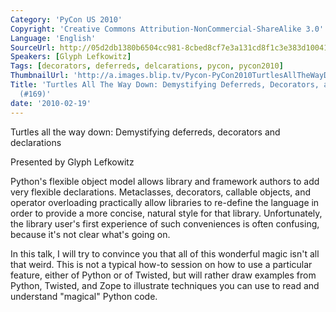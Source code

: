 ```yaml
---
Category: 'PyCon US 2010'
Copyright: 'Creative Commons Attribution-NonCommercial-ShareAlike 3.0'
Language: 'English'
SourceUrl: http://05d2db1380b6504cc981-8cbed8cf7e3a131cd8f1c3e383d10041.r93.cf2.rackcdn.com/pycon-us-2010/325_turtles-all-the-way-down-demystifying-deferreds-decorators-and-declarations-169.m4v
Speakers: [Glyph Lefkowitz]
Tags: [decorators, deferreds, delcarations, pycon, pycon2010]
ThumbnailUrl: 'http://a.images.blip.tv/Pycon-PyCon2010TurtlesAllTheWayDownDemystifyingDeferredsDecora171.png'
Title: 'Turtles All The Way Down: Demystifying Deferreds, Decorators, and Declarations
  (#169)'
date: '2010-02-19'
---
```

Turtles all the way down: Demystifying deferreds, decorators and declarations

  
Presented by Glyph Lefkowitz

  
Python's flexible object model allows library and framework authors to add
very flexible declarations. Metaclasses, decorators, callable objects, and
operator overloading practically allow libraries to re-define the language in
order to provide a more concise, natural style for that library.
Unfortunately, the library user's first experience of such conveniences is
often confusing, because it's not clear what's going on.

  
In this talk, I will try to convince you that all of this wonderful magic
isn't all that weird. This is not a typical how-to session on how to use a
particular feature, either of Python or of Twisted, but will rather draw
examples from Python, Twisted, and Zope to illustrate techniques you can use
to read and understand "magical" Python code.


